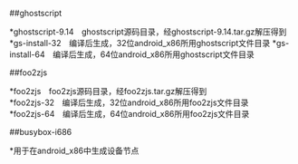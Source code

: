 ##ghostscript

*ghostscript-9.14　ghostscript源码目录，经ghostscript-9.14.tar.gz解压得到
*gs-install-32　编译后生成，32位android_x86所用ghostscript文件目录
*gs-install-64　编译后生成，64位android_x86所用ghostscript文件目录

##foo2zjs

*foo2zjs　foo2zjs源码目录，经foo2zjs.tar.gz解压得到   
*foo2zjs-32　编译后生成，32位android_x86所用foo2zjs文件目录    
*foo2zjs-64　编译后生成，64位android_x86所用foo2zjs文件目录    

##busybox-i686

*用于在android_x86中生成设备节点
